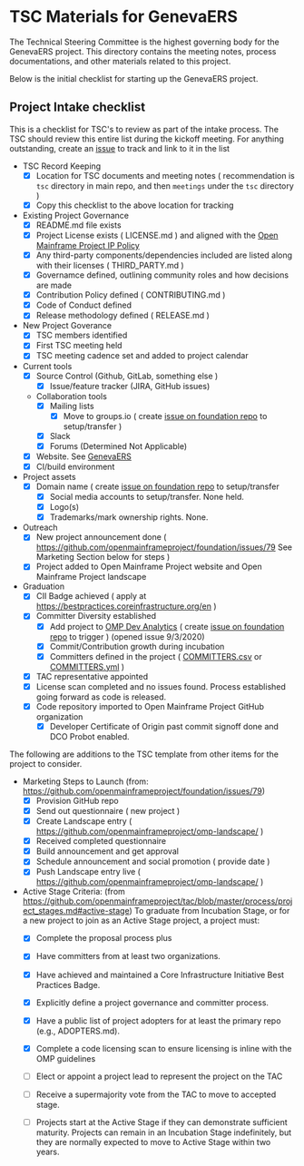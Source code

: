 # TSC Materials for GenevaERS

The Technical Steering Committee is the highest governing body for the GenevaERS project.  This directory contains the meeting notes, process documentations, and other materials related to this project.

Below is the initial checklist for starting up the GenevaERS project.  

## Project Intake checklist

This is a checklist for TSC's to review as part of the intake process. The TSC should review this entire list during the kickoff meeting. For anything outstanding, create an [issue](../issues) to track and link to it in the list

- TSC Record Keeping
  - [x] Location for TSC documents and meeting notes ( recommendation is ```tsc``` directory in main repo, and then ```meetings``` under the ```tsc``` directory )
  - [x] Copy this checklist to the above location for tracking
- Existing Project Governance
  - [x] README.md file exists
  - [x] Project License exists ( LICENSE.md ) and aligned with the [Open Mainframe Project IP Policy](https://github.com/openmainframeproject/foundation/blob/master/CHARTER.md#12-intellectual-property-policy)
  - [x] Any third-party components/dependencies included are listed along with their licenses ( THIRD_PARTY.md )
  - [x] Governamce defined, outlining community roles and how decisions are made
  - [x] Contribution Policy defined ( CONTRIBUTING.md )
  - [x] Code of Conduct defined
  - [x] Release methodology defined ( RELEASE.md )
- New Project Goverance
  - [x] TSC members identified
  - [x] First TSC meeting held
  - [x] TSC meeting cadence set and added to project calendar
- Current tools
  - [x] Source Control (Github, GitLab, something else )
	- [x] Issue/feature tracker (JIRA, GitHub issues)
  - Collaboration tools
    - [x] Mailing lists
      - [x] Move to groups.io ( create [issue on foundation repo] to setup/transfer )
    - [x] Slack
    - [x] Forums (Determined Not Applicable)
  - [x] Website.  See [GenevaERS](https://genevaers.org)
  - [x] CI/build environment
- Project assets
  - [x] Domain name	( create [issue on foundation repo] to setup/transfer
	- [x] Social media accounts	to setup/transfer.  None held.
	- [x] Logo(s)
	- [x] Trademarks/mark ownership rights. None.
- Outreach
  - [x] New project announcement done ( https://github.com/openmainframeproject/foundation/issues/79  See Marketing Section below for steps )
  - [x] Project added to Open Mainframe Project website and Open Mainframe Project landscape
- Graduation
  - [x] CII Badge achieved ( apply at https://bestpractices.coreinfrastructure.org/en )
  - [x] Committer Diversity established
  	- [x] Add project to [OMP Dev Analytics](https://lfanalytics.io/projects/open-mainframe-project) ( create [issue on foundation repo] to trigger ) (opened issue 9/3/2020)
	- [x] Commit/Contribution growth during incubation
	- [x] Committers defined in the project	( [COMMITTERS.csv](COMMITTERS.csv) or [COMMITTERS.yml](COMMITTERS.yml) )
  - [x] TAC representative appointed
  - [x]	License scan completed and no issues found.  Process established going forward as code is released.
  - [x] Code repository imported to Open Mainframe Project GitHub organization
    - [x] Developer Certificate of Origin past commit signoff done and DCO Probot enabled.

The following are additions to the TSC template from other items for the project to consider.  

- Marketing Steps to Launch (from: https://github.com/openmainframeproject/foundation/issues/79)
  - [x] Provision GitHub repo
  - [x] Send out questionnaire ( new project )
  - [x] Create Landscape entry ( https://github.com/openmainframeproject/omp-landscape/ )
  - [x] Received completed questionnaire
  - [x] Build announcement and get approval
  - [x] Schedule announcement and social promotion ( provide date )
  - [x] Push Landscape entry live ( https://github.com/openmainframeproject/omp-landscape/ )
- Active Stage Criteria: (from https://github.com/openmainframeproject/tac/blob/master/process/project_stages.md#active-stage)  To graduate from Incubation Stage, or for a new project to join as an Active Stage project, a project must:
  - [x] Complete the proposal process plus
  - [x] Have committers from at least two organizations.
  - [x] Have achieved and maintained a Core Infrastructure Initiative Best Practices Badge.
  - [x] Explicitly define a project governance and committer process.
  - [x] Have a public list of project adopters for at least the primary repo (e.g., ADOPTERS.md).
  - [x] Complete a code licensing scan to ensure licensing is inline with the OMP guidelines
  - [ ] Elect or appoint a project lead to represent the project on the TAC
  - [ ] Receive a supermajority vote from the TAC to move to accepted stage.
  - [ ] Projects start at the Active Stage if they can demonstrate sufficient maturity. Projects can remain in an Incubation Stage indefinitely, but they are normally expected to move to Active Stage within two years.


[issue on foundation repo]: https://github.com/openmainframeproject/foundation/issues/new/choose
